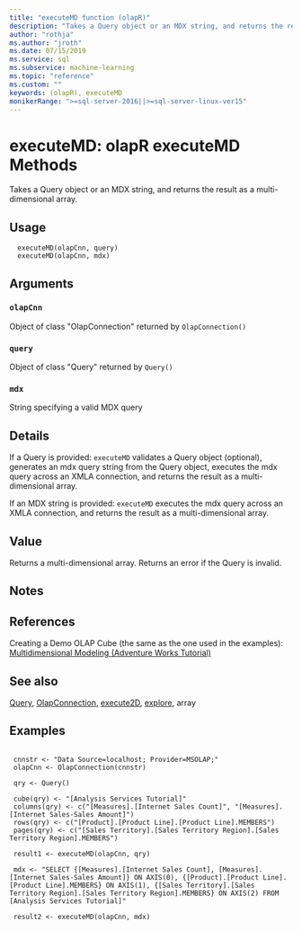 ```yaml
---
title: "executeMD function (olapR)"
description: "Takes a Query object or an MDX string, and returns the result as a multi-dimensional array."
author: "rothja"
ms.author: "jroth"
ms.date: 07/15/2019
ms.service: sql
ms.subservice: machine-learning
ms.topic: "reference"
ms.custom: ""
keywords: (olapR), executeMD
monikerRange: ">=sql-server-2016||>=sql-server-linux-ver15"
---
```



# executeMD: olapR executeMD Methods 



Takes a Query object or an MDX string, and returns the result as a multi-dimensional array.



## Usage

```   
  executeMD(olapCnn, query)
  executeMD(olapCnn, mdx)

```


## Arguments



### `olapCnn`
 Object of class "OlapConnection" returned by `OlapConnection()` 


### `query`
 Object of class "Query" returned by `Query()` 


### `mdx`
 String specifying a valid MDX query 




## Details

If a Query is provided:
`executeMD` validates a Query object (optional), generates an mdx query string from the Query object, executes the mdx query across an XMLA connection, and returns the result  as a multi-dimensional array.

If an MDX string is provided:
`executeMD` executes the mdx query across an XMLA connection, and returns the result  as a multi-dimensional array.



## Value

Returns a multi-dimensional array.
Returns an error if the Query is invalid.


## Notes





## References

Creating a Demo OLAP Cube (the same as the one used in the examples): [Multidimensional Modeling (Adventure Works Tutorial)](/analysis-services/multidimensional-tutorial/multidimensional-modeling-adventure-works-tutorial)

## See also

[Query](Query.md), [OlapConnection](OlapConnection.md), [execute2D](Execute2D.md), [explore](Explore.md), array

## Examples

 ```

  cnnstr <- "Data Source=localhost; Provider=MSOLAP;"
  olapCnn <- OlapConnection(cnnstr)

  qry <- Query()

  cube(qry) <- "[Analysis Services Tutorial]"
  columns(qry) <- c("[Measures].[Internet Sales Count]", "[Measures].[Internet Sales-Sales Amount]")
  rows(qry) <- c("[Product].[Product Line].[Product Line].MEMBERS") 
  pages(qry) <- c("[Sales Territory].[Sales Territory Region].[Sales Territory Region].MEMBERS")

  result1 <- executeMD(olapCnn, qry)

  mdx <- "SELECT {[Measures].[Internet Sales Count], [Measures].[Internet Sales-Sales Amount]} ON AXIS(0), {[Product].[Product Line].[Product Line].MEMBERS} ON AXIS(1), {[Sales Territory].[Sales Territory Region].[Sales Territory Region].MEMBERS} ON AXIS(2) FROM [Analysis Services Tutorial]"

  result2 <- executeMD(olapCnn, mdx)
```
